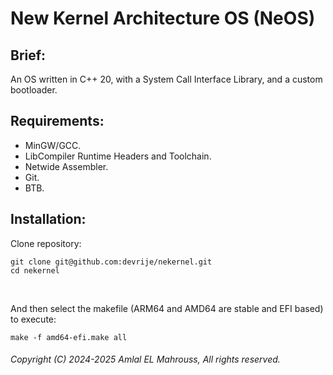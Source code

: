 <!-- Read Me of NeKernel -->

# New Kernel Architecture OS (NeOS)

## Brief:

An OS written in C++ 20, with a System Call Interface Library, and a custom bootloader.

## Requirements:

- MinGW/GCC.
- LibCompiler Runtime Headers and Toolchain.
- Netwide Assembler.
- Git.
- BTB.

## Installation:

Clone repository:

```
git clone git@github.com:devrije/nekernel.git
cd nekernel
```

</br>

And then select the makefile (ARM64 and AMD64 are stable and EFI based) to execute:

```
make -f amd64-efi.make all
```

###### Copyright (C) 2024-2025 Amlal EL Mahrouss, All rights reserved.
